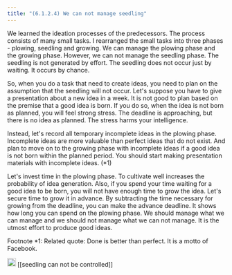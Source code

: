 ```yaml
---
title: "(6.1.2.4) We can not manage seedling"
---
```


We learned the ideation processes of the predecessors. The process consists of many small tasks. I rearranged the small tasks into three phases - plowing, seedling and growing. We can manage the plowing phase and the growing phase. However, we can not manage the seedling phase. The seedling is not generated by effort. The seedling does not occur just by waiting. It occurs by chance.

So, when you do a task that need to create ideas, you need to plan on the assumption that the seedling will not occur. Let's suppose you have to give a presentation about a new idea in a week. It is not good to plan based on the premise that a good idea is born. If you do so, when the idea is not born as planned, you will feel strong stress. The deadline is approaching, but there is no idea as planned. The stress harms your intelligence.

Instead, let's record all temporary incomplete ideas in the plowing phase. Incomplete ideas are more valuable than perfect ideas that do not exist.  And plan to move on to the growing phase with incomplete ideas if a good idea is not born within the planned period. You should start making presentation materials with incomplete ideas. (*1)

Let's invest time in the plowing phase. To cultivate well increases the probability of idea generation. Also, if you spend your time waiting for a good idea to be born, you will not have enough time to grow the idea. Let's secure time to grow it in advance. By subtracting the time necessary for growing from the deadline, you can make the advance deadline. It shows how long you can spend on the plowing phase. We should manage what we can manage and we should not manage what we can not manage. It is the utmost effort to produce good ideas.

Footnote *1: Related quote: Done is better than perfect. It is a motto of Facebook.

<img src='https://scrapbox.io/api/pages/nishio-en/en/icon' alt='en.icon' height="19.5"/>
[[seedling can not be controlled]]

